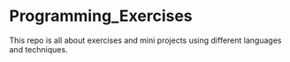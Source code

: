 # Programming_Exercises
This repo is all about exercises and mini projects using different languages and techniques.
